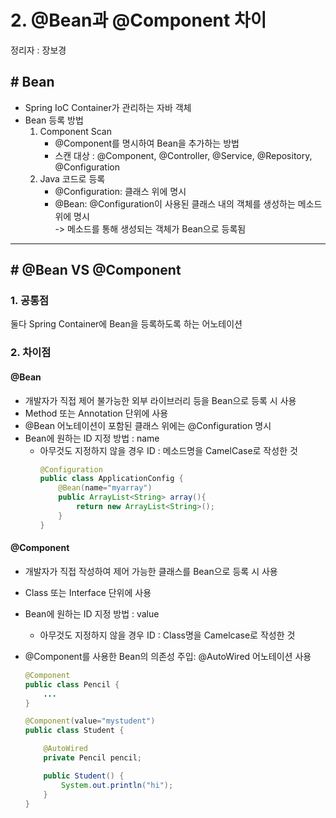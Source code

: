 # 2. @Bean과 @Component 차이
정리자 : 장보경
## # Bean
- Spring IoC Container가 관리하는 자바 객체
- Bean 등록 방법
    1. Component Scan
        - @Component를 명시하여 Bean을 추가하는 방법
        - 스캔 대상 : @Component, @Controller, @Service, @Repository, @Configuration
    2. Java 코드로 등록
        - @Configuration: 클래스 위에 명시
        - @Bean: @Configuration이 사용된 클래스 내의 객체를 생성하는 메소드 위에 명시
        <br> -> 메소드를 통해 생성되는 객체가 Bean으로 등록됨
------------
## # @Bean VS @Component

### 1. 공통점
둘다 Spring Container에 Bean을 등록하도록 하는 어노테이션

### 2. 차이점

#### @Bean

- 개발자가 직접 제어 불가능한 외부 라이브러리 등을 Bean으로 등록 시 사용
- Method 또는 Annotation 단위에 사용
- @Bean 어노테이션이 포함된 클래스 위에는 @Configuration 명시
- Bean에 원하는 ID 지정 방법 : name
  - 아무것도 지정하지 않을 경우 ID : 메소드명을 CamelCase로 작성한 것
    ```java
    @Configuration
    public class ApplicationConfig {    
        @Bean(name="myarray")
        public ArrayList<String> array(){
            return new ArrayList<String>();
        }   
    }
    ```

#### @Component

- 개발자가 직접 작성하여 제어 가능한 클래스를 Bean으로 등록 시 사용
- Class 또는 Interface 단위에 사용
- Bean에 원하는 ID 지정 방법 : value
  - 아무것도 지정하지 않을 경우 ID : Class명을 Camelcase로 작성한 것
- @Component를 사용한 Bean의 의존성 주입: @AutoWired 어노테이션 사용
  
    ```java
    @Component
    public class Pencil {
        ...
    }

    @Component(value="mystudent")
    public class Student {

        @AutoWired
        private Pencil pencil;

        public Student() {
            System.out.println("hi");
        }
    }
    ```



